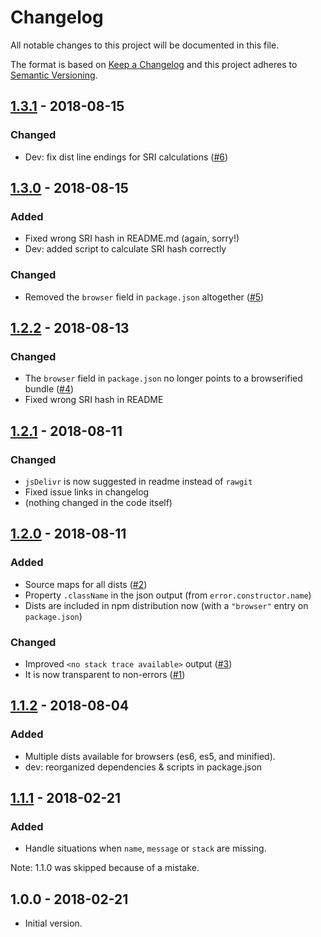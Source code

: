 # Changelog
All notable changes to this project will be documented in this file.

The format is based on [Keep a Changelog](http://keepachangelog.com/en/1.0.0/)
and this project adheres to [Semantic Versioning](http://semver.org/spec/v2.0.0.html).

<!-- ## [Unreleased] -->

## [1.3.1] - 2018-08-15
### Changed
- Dev: fix dist line endings for SRI calculations ([#6](https://github.com/papb/jsonify-error/issues/6))

## [1.3.0] - 2018-08-15
### Added
- Fixed wrong SRI hash in README.md (again, sorry!)
- Dev: added script to calculate SRI hash correctly

### Changed
- Removed the `browser` field in `package.json` altogether ([#5](https://github.com/papb/jsonify-error/issues/5))

## [1.2.2] - 2018-08-13
### Changed
- The `browser` field in `package.json` no longer points to a browserified bundle ([#4](https://github.com/papb/jsonify-error/issues/4))
- Fixed wrong SRI hash in README

## [1.2.1] - 2018-08-11
### Changed
- `jsDelivr` is now suggested in readme instead of `rawgit`
- Fixed issue links in changelog
- (nothing changed in the code itself)

## [1.2.0] - 2018-08-11
### Added
- Source maps for all dists ([#2](https://github.com/papb/jsonify-error/issues/2))
- Property `.className` in the json output (from `error.constructor.name`)
- Dists are included in npm distribution now (with a `"browser"` entry on `package.json`)

### Changed
- Improved `<no stack trace available>` output ([#3](https://github.com/papb/jsonify-error/issues/3))
- It is now transparent to non-errors ([#1](https://github.com/papb/jsonify-error/issues/1))

## [1.1.2] - 2018-08-04
### Added
- Multiple dists available for browsers (es6, es5, and minified).
- dev: reorganized dependencies & scripts in package.json

## [1.1.1] - 2018-02-21
### Added
- Handle situations when `name`, `message` or `stack` are missing.

Note: 1.1.0 was skipped because of a mistake.

## 1.0.0 - 2018-02-21

- Initial version.

[Unreleased]: https://github.com/papb/jsonify-error/compare/v1.3.1...HEAD
[1.3.1]: https://github.com/papb/jsonify-error/compare/v1.3.0...v1.3.1
[1.3.0]: https://github.com/papb/jsonify-error/compare/v1.2.2...v1.3.0
[1.2.2]: https://github.com/papb/jsonify-error/compare/v1.2.1...v1.2.2
[1.2.1]: https://github.com/papb/jsonify-error/compare/v1.2.0...v1.2.1
[1.2.0]: https://github.com/papb/jsonify-error/compare/v1.1.2...v1.2.0
[1.1.2]: https://github.com/papb/jsonify-error/compare/v1.1.1...v1.1.2
[1.1.1]: https://github.com/papb/jsonify-error/compare/v1.0.0...v1.1.1